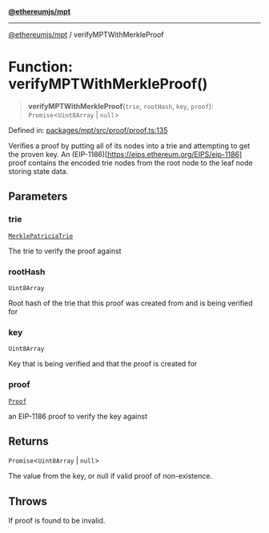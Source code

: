 [**@ethereumjs/mpt**](../README.md)

***

[@ethereumjs/mpt](../README.md) / verifyMPTWithMerkleProof

# Function: verifyMPTWithMerkleProof()

> **verifyMPTWithMerkleProof**(`trie`, `rootHash`, `key`, `proof`): `Promise`\<`Uint8Array` \| `null`\>

Defined in: [packages/mpt/src/proof/proof.ts:135](https://github.com/Dargon789/ethereumjs-monorepo/blob/master/packages/mpt/src/proof/proof.ts#L135)

Verifies a proof by putting all of its nodes into a trie and attempting to get the proven key. An (EIP-1186)[https://eips.ethereum.org/EIPS/eip-1186] proof
contains the encoded trie nodes from the root node to the leaf node storing state data.

## Parameters

### trie

[`MerklePatriciaTrie`](../classes/MerklePatriciaTrie.md)

The trie to verify the proof against

### rootHash

`Uint8Array`

Root hash of the trie that this proof was created from and is being verified for

### key

`Uint8Array`

Key that is being verified and that the proof is created for

### proof

[`Proof`](../type-aliases/Proof.md)

an EIP-1186 proof to verify the key against

## Returns

`Promise`\<`Uint8Array` \| `null`\>

The value from the key, or null if valid proof of non-existence.

## Throws

If proof is found to be invalid.
